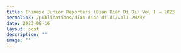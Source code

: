 ```yaml
---
title: Chinese Junior Reporters (Dian Dian Di Di) Vol 1 – 2023
permalink: /publications/dian-dian-di-di/vol1-2023/
date: 2023-08-16
layout: post
description: ""
image: ""
---
```

